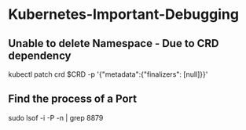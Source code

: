 # Kubernetes-Important-Debugging

## Unable to delete Namespace - Due to CRD dependency
kubectl patch crd $CRD -p '{"metadata":{"finalizers": [null]}}' 

## Find the process of a Port
sudo lsof -i -P -n | grep 8879
